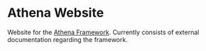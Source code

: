 # Athena Website

Website for the [Athena Framework](https://github.com/athena-framework?type=source).  Currently consists of external documentation regarding the framework.
